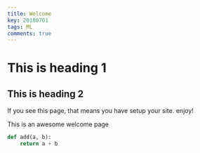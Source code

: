 ```yaml
---
title: Welcome
key: 20180701
tags: ML
comments: true
---
```


# This is heading 1

## This is heading 2

If you see this page, that means you have setup your site. enjoy!

This is an awesome welcome page

<!--more-->

```python
def add(a, b):
    return a + b
```
